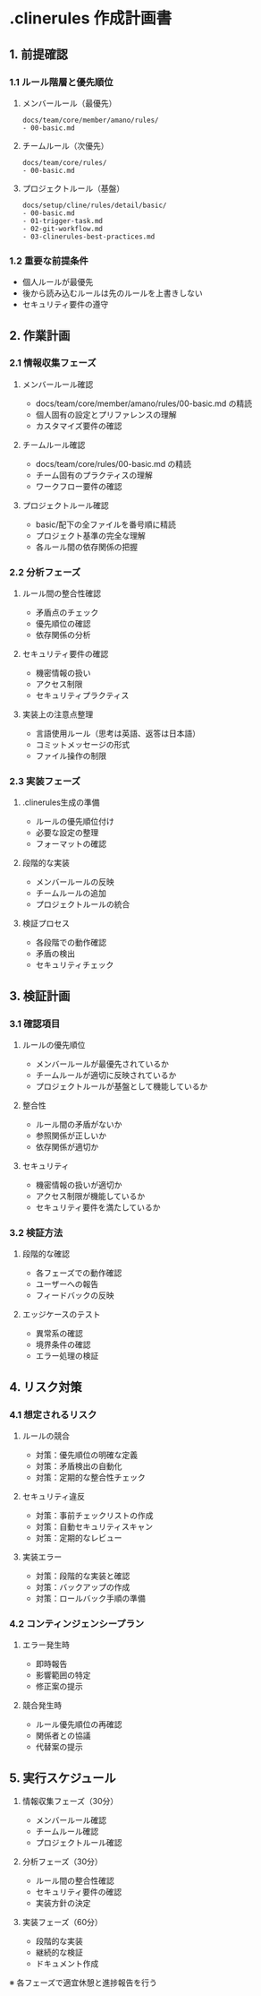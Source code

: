 # .clinerules 作成計画書

## 1. 前提確認

### 1.1 ルール階層と優先順位

1. メンバールール（最優先）
   ```
   docs/team/core/member/amano/rules/
   - 00-basic.md
   ```

2. チームルール（次優先）
   ```
   docs/team/core/rules/
   - 00-basic.md
   ```

3. プロジェクトルール（基盤）
   ```
   docs/setup/cline/rules/detail/basic/
   - 00-basic.md
   - 01-trigger-task.md
   - 02-git-workflow.md
   - 03-clinerules-best-practices.md
   ```

### 1.2 重要な前提条件

- 個人ルールが最優先
- 後から読み込むルールは先のルールを上書きしない
- セキュリティ要件の遵守

## 2. 作業計画

### 2.1 情報収集フェーズ

1. メンバールール確認
   - docs/team/core/member/amano/rules/00-basic.md の精読
   - 個人固有の設定とプリファレンスの理解
   - カスタマイズ要件の確認

2. チームルール確認
   - docs/team/core/rules/00-basic.md の精読
   - チーム固有のプラクティスの理解
   - ワークフロー要件の確認

3. プロジェクトルール確認
   - basic/配下の全ファイルを番号順に精読
   - プロジェクト基準の完全な理解
   - 各ルール間の依存関係の把握

### 2.2 分析フェーズ

1. ルール間の整合性確認
   - 矛盾点のチェック
   - 優先順位の確認
   - 依存関係の分析

2. セキュリティ要件の確認
   - 機密情報の扱い
   - アクセス制限
   - セキュリティプラクティス

3. 実装上の注意点整理
   - 言語使用ルール（思考は英語、返答は日本語）
   - コミットメッセージの形式
   - ファイル操作の制限

### 2.3 実装フェーズ

1. .clinerules生成の準備
   - ルールの優先順位付け
   - 必要な設定の整理
   - フォーマットの確認

2. 段階的な実装
   - メンバールールの反映
   - チームルールの追加
   - プロジェクトルールの統合

3. 検証プロセス
   - 各段階での動作確認
   - 矛盾の検出
   - セキュリティチェック

## 3. 検証計画

### 3.1 確認項目

1. ルールの優先順位
   - メンバールールが最優先されているか
   - チームルールが適切に反映されているか
   - プロジェクトルールが基盤として機能しているか

2. 整合性
   - ルール間の矛盾がないか
   - 参照関係が正しいか
   - 依存関係が適切か

3. セキュリティ
   - 機密情報の扱いが適切か
   - アクセス制限が機能しているか
   - セキュリティ要件を満たしているか

### 3.2 検証方法

1. 段階的な確認
   - 各フェーズでの動作確認
   - ユーザーへの報告
   - フィードバックの反映

2. エッジケースのテスト
   - 異常系の確認
   - 境界条件の確認
   - エラー処理の検証

## 4. リスク対策

### 4.1 想定されるリスク

1. ルールの競合
   - 対策：優先順位の明確な定義
   - 対策：矛盾検出の自動化
   - 対策：定期的な整合性チェック

2. セキュリティ違反
   - 対策：事前チェックリストの作成
   - 対策：自動セキュリティスキャン
   - 対策：定期的なレビュー

3. 実装エラー
   - 対策：段階的な実装と確認
   - 対策：バックアップの作成
   - 対策：ロールバック手順の準備

### 4.2 コンティンジェンシープラン

1. エラー発生時
   - 即時報告
   - 影響範囲の特定
   - 修正案の提示

2. 競合発生時
   - ルール優先順位の再確認
   - 関係者との協議
   - 代替案の提示

## 5. 実行スケジュール

1. 情報収集フェーズ（30分）
   - メンバールール確認
   - チームルール確認
   - プロジェクトルール確認

2. 分析フェーズ（30分）
   - ルール間の整合性確認
   - セキュリティ要件の確認
   - 実装方針の決定

3. 実装フェーズ（60分）
   - 段階的な実装
   - 継続的な検証
   - ドキュメント作成

※ 各フェーズで適宜休憩と進捗報告を行う